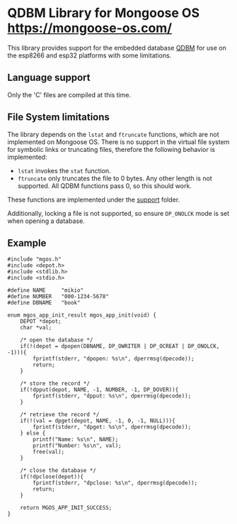 # QDBM Library for Mongoose OS https://mongoose-os.com/

This library provides support for the embedded database [QDBM](http://fallabs.com/qdbm/index.html) for use on the esp8266 and esp32 platforms with some limitations.

## Language support
Only the 'C' files are compiled at this time.

## File System limitations

The library depends on the `lstat` and `ftruncate` functions, which are not implemented on Mongoose OS. There is no support in the virtual file system for symbolic links or truncating files, therefore the following behavior is implemented:

* `lstat` invokes the `stat` function.
* `ftruncate` only truncates the file to 0 bytes. Any other length is not supported. All QDBM functions pass 0, so this should work.

These functions are implemented under the [support](src/support) folder.

Additionally, locking a file is not supported, so ensure `DP_ONOLCK` mode is set when opening a database.

## Example

```
#include "mgos.h"
#include <depot.h>
#include <stdlib.h>
#include <stdio.h>

#define NAME     "mikio"
#define NUMBER   "000-1234-5678"
#define DBNAME   "book"

enum mgos_app_init_result mgos_app_init(void) {
    DEPOT *depot;
    char *val;

    /* open the database */
    if(!(depot = dpopen(DBNAME, DP_OWRITER | DP_OCREAT | DP_ONOLCK, -1))){
        fprintf(stderr, "dpopen: %s\n", dperrmsg(dpecode));
        return;
    }

    /* store the record */
    if(!dpput(depot, NAME, -1, NUMBER, -1, DP_DOVER)){
        fprintf(stderr, "dpput: %s\n", dperrmsg(dpecode));
    }

    /* retrieve the record */
    if(!(val = dpget(depot, NAME, -1, 0, -1, NULL))){
        fprintf(stderr, "dpget: %s\n", dperrmsg(dpecode));
    } else {
        printf("Name: %s\n", NAME);
        printf("Number: %s\n", val);
        free(val);
    }

    /* close the database */
    if(!dpclose(depot)){
        fprintf(stderr, "dpclose: %s\n", dperrmsg(dpecode));
        return;
    }

    return MGOS_APP_INIT_SUCCESS;
}
```


